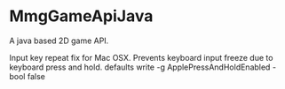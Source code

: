 # MmgGameApiJava
A java based 2D game API.

Input key repeat fix for Mac OSX. Prevents keyboard input freeze due to keyboard press and hold.
defaults write -g ApplePressAndHoldEnabled -bool false
